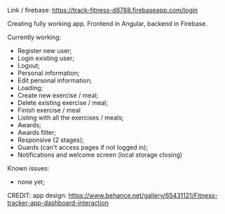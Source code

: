 Link / firebase: https://track-fitness-d8788.firebaseapp.com/login

Creating fully working app. 
Frontend in Angular, backend in Firebase.

Currently working:
- Register new user;
- Login existing user;
- Logout;
- Personal information;
- Edit personal information;
- Loading;
- Create new exercise / meal;
- Delete existing exercise / meal;
- Finish exercise / meal
- Listing with all the exercises / meals;
- Awards;
- Awards filter;
- Responsive (2 stages);
- Guards (can't access pages if not logged in);
- Notifications and welcome screen (local storage closing)

Known issues:
- none yet;


CREDIT: app design: https://www.behance.net/gallery/65431121/Fitness-tracker-app-dashboard-interaction
